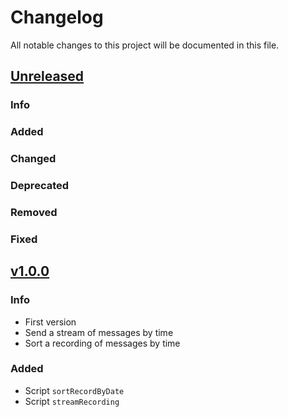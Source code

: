 # Changelog

All notable changes to this project will be documented in this file.


## [Unreleased](https://github.com/DApIA-Project/Recording-Streamer/compare/v1.0.1...main)

### Info

### Added

### Changed

### Deprecated

### Removed

### Fixed


## [v1.0.0](https://github.com/DApIA-Project/Recording-Streamer/compare/old...new)

### Info

- First version
- Send a stream of messages by time
- Sort a recording of messages by time

### Added

- Script `sortRecordByDate`
- Script `streamRecording`